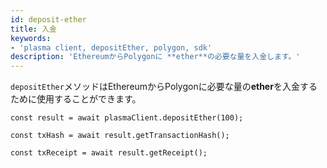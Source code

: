 ```yaml
---
id: deposit-ether
title: 入金
keywords:
- 'plasma client, depositEther, polygon, sdk'
description: 'EthereumからPolygonに **ether**の必要な量を入金します。'
---
```


`depositEther`メソッドはEthereumからPolygonに必要な量の**ether**を入金するために使用することができます。

```
const result = await plasmaClient.depositEther(100);

const txHash = await result.getTransactionHash();

const txReceipt = await result.getReceipt();

```
